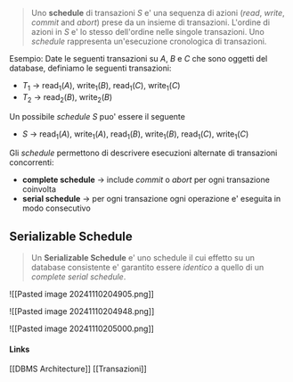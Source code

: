 >Uno **schedule** di transazioni $S$ e' una sequenza di azioni (*read*, *write*, *commit* and *abort*) prese da un insieme di transazioni. L'ordine di azioni in $S$ e' lo stesso dell'ordine nelle singole transazioni. Uno *schedule* rappresenta un'esecuzione cronologica di transazioni.

Esempio:
Date le seguenti transazioni su $A$, $B$ e $C$ che sono oggetti del database, definiamo le seguenti transazioni:
- $T_1$ -> read$_1$($A$), write$_1$($B$), read$_1$($C$), write$_1$($C$)
- $T_2$ -> read$_2$($B$), write$_2$($B$)

Un possibile *schedule* $S$ puo' essere il seguente
- $S$ ->  read$_1$($A$), write$_1$($A$), read$_1$($B$), write$_1$($B$), read$_1$($C$), write$_1$($C$)

Gli *schedule* permettono di descrivere esecuzioni alternate di transazioni concorrenti:
- **complete schedule** -> include *commit* o *abort* per ogni transazione coinvolta
- **serial schedule** -> per ogni transazione ogni operazione e' eseguita in modo consecutivo

## Serializable Schedule
>Un **Serializable Schedule** e' uno schedule il cui effetto su un database consistente e' garantito essere *identico* a quello di un *complete serial schedule*.

![[Pasted image 20241110204905.png]]

![[Pasted image 20241110204948.png]]

![[Pasted image 20241110205000.png]]



#### Links
[[DBMS Architecture]]
[[Transazioni]]